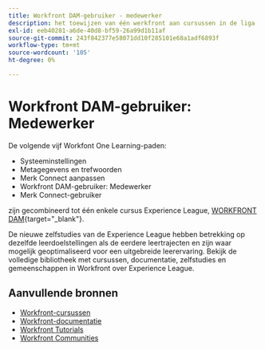 ```yaml
---
title: Workfront DAM-gebruiker - medewerker
description: het toewijzen van één werkfront aan cursussen in de liga
exl-id: eeb40281-a6de-40d8-bf59-26a99d1b11af
source-git-commit: 243f842377e58071dd10f285101e68a1adf6893f
workflow-type: tm+mt
source-wordcount: '105'
ht-degree: 0%

---
```


# Workfront DAM-gebruiker: Medewerker

De volgende vijf Workfont One Learning-paden:

* Systeeminstellingen
* Metagegevens en trefwoorden
* Merk Connect aanpassen
* Workfront DAM-gebruiker: Medewerker
* Merk Connect-gebruiker

zijn gecombineerd tot één enkele cursus Experience League, [WORKFRONT DAM](https://experienceleague.adobe.com/docs/workfront-learn/tutorials-workfront/workfront-dam-program/system-setup/analyze-and-plan-to-develop-a-workfront-dam-strategy.html?lang=en){target="_blank"}.

De nieuwe zelfstudies van de Experience League hebben betrekking op dezelfde leerdoelstellingen als de eerdere leertrajecten en zijn waar mogelijk geoptimaliseerd voor een uitgebreide leerervaring.  Bekijk de volledige bibliotheek met cursussen, documentatie, zelfstudies en gemeenschappen in Workfront over Experience League.

## Aanvullende bronnen

* [Workfront-cursussen](https://experienceleague.adobe.com/?lang=en&amp;Solution=Workfront#courses)
* [Workfront-documentatie](https://experienceleague.adobe.com/docs/workfront.html)
* [Workfront Tutorials](https://experienceleague.adobe.com/docs/workfront-learn/tutorials-workfront/home.html)
* [Workfront Communities](https://experienceleaguecommunities.adobe.com/t5/workfront/ct-p/workfront)
